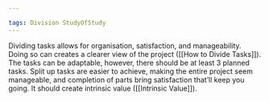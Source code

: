 ```yaml
---

tags: Division StudyOfStudy
---
```


Dividing tasks allows for organisation, satisfaction, and manageability. Doing so can creates a clearer view of the project ([[How to Divide Tasks]]). The tasks can be adaptable, however, there should be at least 3 planned tasks. Split up tasks are easier to achieve, making the entire project seem manageable, and completion of parts bring satisfaction that’ll keep you going. It should create intrinsic value ([[Intrinsic Value]]).